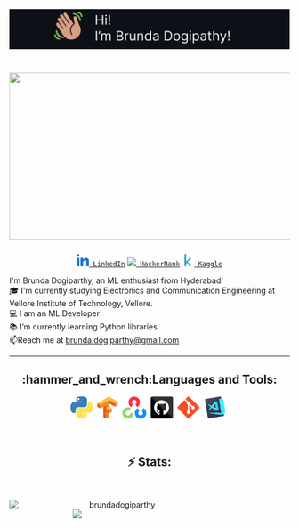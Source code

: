 <img src="Images/hi me.png"/>

<h1 align="center">
<img src="https://media.giphy.com/media/v1.Y2lkPTc5MGI3NjExZmg2YjZqZzF6YzNxbXdtMGp1bjlicXU1cm5sdG5rbWdrMXMycGtvNSZlcD12MV9pbnRlcm5hbF9naWZfYnlfaWQmY3Q9Zw/L1R1tvI9svkIWwpVYr/giphy.gif" height="300" width="600" >
</h1>
<div align="center" id="badges" >
  <code><a href="https://www.linkedin.com/in/brunda-dogiparthy/" title="LinkedIn Profile"><img width="22" src="Images/Linkedin.svg"> LinkedIn</a></code>
  <code><a href="https://www.hackerrank.com/brunda_dogipart1" title="HackerRank Profile"><img width="22" src="Images/hackerrank.png"> HackerRank</a></code>
   <code><a href="https://www.kaggle.com/brundadogiparthy" title="Kaggle Profile"><img width="22" src="Images/Kaggle.svg"> Kaggle</a></code>
</div>
<p align="left">
  I'm Brunda Dogiparthy, an ML enthusiast from Hyderabad!
  <br>
  🎓 I'm currently studying Electronics and Communication Engineering at Vellore Institute of Technology, Vellore.
  <br>
  💻 I am an ML Developer
  <br>
  📚 I’m currently learning Python libraries
  <br>
  📫Reach me at <a href="mailto: brunda.dogiparthy@gmail.com">brunda.dogiparthy@gmail.com</a>
</p>
<hr>
<h2 align="center">:hammer_and_wrench:Languages and Tools:
</h2>
 <p align="center">
  <img title="Python" height="40" src="Images/Python.svg">&nbsp
  <img title="TensorFlow" height="40" src="Images/Tensorflow.svg">&nbsp
  <img title="OpenCV" height="40" src="Images/OpenCV.svg">&nbsp
  <img title="GitHub" height="40" src="Images/github.svg">&nbsp
  <img title="Git" height="40" src="Images/git-original.svg">&nbsp
  <img title="Visual Studio Code" height="40" src="Images/vscode.png">&nbsp
</p>
<br>
<h2 align="center">⚡ Stats:</h2>
<br>
<p align=center>
  <div align=center>
    <a href="https://github.com/brundadogiparthy/github-readme-streak-stats" title="Go to Source">
      <img align="left" width=390 src="https://github-readme-streak-stats.herokuapp.com/?user=brundadogiparthy&theme=react&border=61dafb&hide_border=true" alt="brundadogiparthy" />
    </a>
    <a href="https://github.com/brundadogiparthy/github-readme-stats" title="Go to Source">
      <img align="right" width=390 src="https://github-readme-stats.vercel.app/api?username=brundadogiparthy&show_icons=true&theme=react&border_color=61dafb&hide_border=true" />
    </a>
  </div>
</p>

